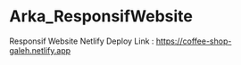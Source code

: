 # Arka_ResponsifWebsite
Responsif Website
Netlify Deploy Link : https://coffee-shop-galeh.netlify.app
